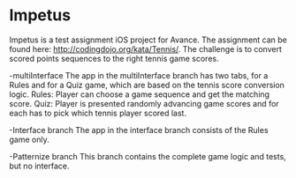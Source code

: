 # Impetus 
Impetus is a test assignment iOS project for Avance. The assignment can be found here: http://codingdojo.org/kata/Tennis/. 
The challenge is to convert scored points sequences to the right tennis game scores.

-multiInterface
The app in the multiInterface branch has two tabs, for a Rules and for a Quiz game, which are based on the tennis score conversion logic. 
Rules: Player can choose a game sequence and get the matching score.
Quiz: Player is presented randomly advancing game scores and for each has to pick which tennis player scored last.

-Interface branch
The app in the interface branch consists of the Rules game only.

-Patternize branch
This branch contains the complete game logic and tests, but no interface.


